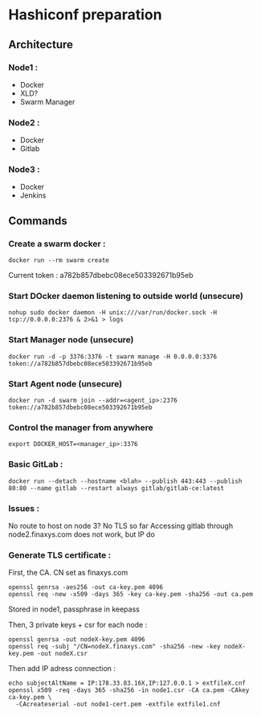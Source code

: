 # Hashiconf preparation

## Architecture

### Node1 :
* Docker
* XLD?
* Swarm Manager

### Node2 :
* Docker
* Gitlab

### Node3 :
* Docker
* Jenkins

## Commands


### Create a swarm docker :
```
docker run --rm swarm create
```

Current token : a782b857dbebc08ece503392671b95eb

### Start DOcker daemon listening to outside world (unsecure)

```
nohup sudo docker daemon -H unix:///var/run/docker.sock -H tcp://0.0.0.0:2376 & 2>&1 > logs
```


### Start Manager node (unsecure)

```
docker run -d -p 3376:3376 -t swarm manage -H 0.0.0.0:3376 token://a782b857dbebc08ece503392671b95eb
```

### Start Agent node (unsecure)

```
docker run -d swarm join --addr=<agent_ip>:2376 token://a782b857dbebc08ece503392671b95eb

```

### Control the manager from anywhere

```
export DOCKER_HOST=<manager_ip>:3376
```

### Basic GitLab :

```
docker run --detach --hostname <blah> --publish 443:443 --publish 80:80 --name gitlab --restart always gitlab/gitlab-ce:latest
```

### Issues :


No route to host on node 3?
No TLS so far
Accessing gitlab through node2.finaxys.com does not work, but IP do

### Generate TLS certificate :

First, the CA. CN set as finaxys.com

```
openssl genrsa -aes256 -out ca-key.pem 4096
openssl req -new -x509 -days 365 -key ca-key.pem -sha256 -out ca.pem
```

Stored in node1, passphrase in keepass

Then, 3 private keys + csr for each node :
```
openssl genrsa -out nodeX-key.pem 4096
openssl req -subj "/CN=nodeX.finaxys.com" -sha256 -new -key nodeX-key.pem -out nodeX.csr
```

Then add IP adress connection :
```
echo subjectAltName = IP:178.33.83.16X,IP:127.0.0.1 > extfileX.cnf
openssl x509 -req -days 365 -sha256 -in node1.csr -CA ca.pem -CAkey ca-key.pem \
  -CAcreateserial -out node1-cert.pem -extfile extfile1.cnf
```


